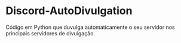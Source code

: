 # Discord-AutoDivulgation
Código em Python que duvulga automaticamente o seu servidor nos principais servidores de divulgação.
